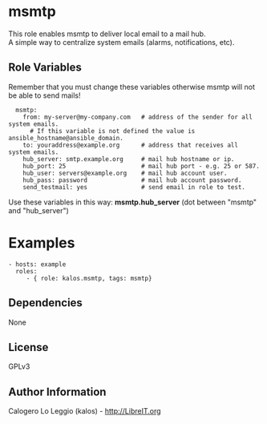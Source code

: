 msmtp
========

This role enables msmtp to deliver local email to a mail hub.  
A simple way to centralize system emails (alarms, notifications, etc).

Role Variables
--------------

Remember that you must change these variables otherwise msmtp will not be able to send mails!

      msmtp:
        from: my-server@my-company.com   # address of the sender for all system emails.
          # If this variable is not defined the value is ansible_hostname@ansible_domain.
        to: youraddress@example.org      # address that receives all system emails.
        hub_server: smtp.example.org     # mail hub hostname or ip.
        hub_port: 25                     # mail hub port - e.g. 25 or 587.
        hub_user: servers@example.org    # mail hub account user.
        hub_pass: password               # mail hub account password.
        send_testmail: yes               # send email in role to test.

Use these variables in this way: **msmtp.hub_server** (dot between "msmtp" and "hub_server")

Examples
========

    - hosts: example
      roles:
         - { role: kalos.msmtp, tags: msmtp}


Dependencies
------------

None

License
-------

GPLv3

Author Information
------------------

Calogero Lo Leggio (kalos) - http://LibreIT.org
